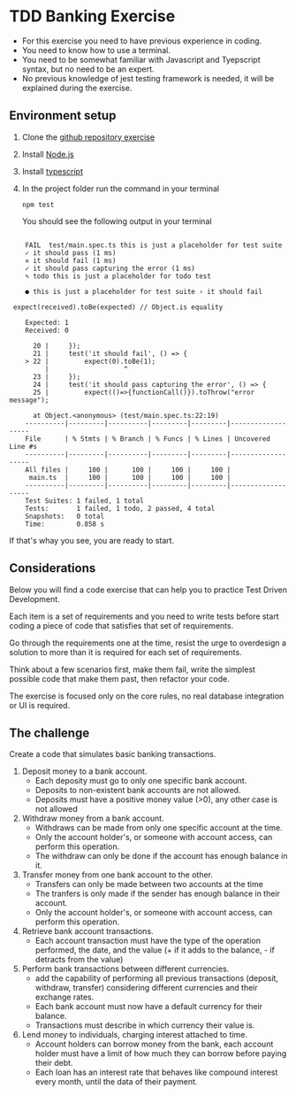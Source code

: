 # TDD Banking Exercise

* For this exercise you need to have previous experience in coding.
* You need to know how to use a terminal.
* You need to be somewhat familiar with Javascript and Tyepscript syntax, but no need to be an expert.
* No previous knowledge of jest testing framework is needed, it will be explained during the exercise.

## Environment setup
1. Clone the [github repository exercise](https://github.com/vitorq/ts-tdd-banking-exercise)
2. Install [Node.js](https://radixweb.com/blog/installing-npm-and-nodejs-on-windows-and-mac) 
3. Install [typescript](https://www.typescriptlang.org/download)
4. In the project folder run the command in your terminal

    ```console
    npm test 
    ```

    You should see the following output in your terminal

```console

    FAIL  test/main.spec.ts this is just a placeholder for test suite
    ✓ it should pass (1 ms)
    ✕ it should fail (1 ms)
    ✓ it should pass capturing the error (1 ms)
    ✎ todo this is just a placeholder for todo test

    ● this is just a placeholder for test suite › it should fail

 expect(received).toBe(expected) // Object.is equality

    Expected: 1
    Received: 0

      20 |     });
      21 |     test('it should fail', () => {
    > 22 |         expect(0).toBe(1);
         |                   ^
      23 |     });
      24 |     test('it should pass capturing the error', () => {
      25 |         expect(()=>{functionCall()}).toThrow("error message");

      at Object.<anonymous> (test/main.spec.ts:22:19)
    ----------|---------|----------|---------|---------|-------------------
    File      | % Stmts | % Branch | % Funcs | % Lines | Uncovered Line #s 
    ----------|---------|----------|---------|---------|-------------------
    All files |     100 |      100 |     100 |     100 |                   
     main.ts  |     100 |      100 |     100 |     100 |                   
    ----------|---------|----------|---------|---------|-------------------
    Test Suites: 1 failed, 1 total
    Tests:       1 failed, 1 todo, 2 passed, 4 total
    Snapshots:   0 total
    Time:        0.858 s 
```  
If that's whay you see, you are ready to start.

## Considerations
 
 Below you will find a code exercise that can help you to practice Test Driven Development.

 Each item is a set of requirements and you need to write tests before start coding a piece of code that satisfies that set of requirements.

 Go through the requirements one at the time, resist the urge to overdesign a solution to more than it is required for each set of requirements. 
 
 Think about a few scenarios first, make them fail, write the simplest possible code that make them past, then refactor your code.

 The exercise is focused only on the core rules, no real database integration or UI is required.

 ## The challenge

 Create a code that simulates basic banking transactions.

 1. Deposit money to a bank account.
    - Each deposity must go to only one specific bank account.
    - Deposits to non-existent bank accounts are not allowed.
    - Deposits must have a positive money value (>0), any other case is not allowed
 2. Withdraw money from a bank account.
    - Withdraws can be made from only one specific account at the time.
    - Only the account holder's, or someone with account access, can perform this operation.
    - The withdraw can only be done if the account has enough balance in it.
 3. Transfer money from one bank account to the other.
    - Transfers can only be made between two accounts at the time
    - The tranfers is only made if the sender has enough balance in their account.
    - Only the account holder's, or someone with account access, can perform this operation.
 4. Retrieve bank account transactions.
    - Each account transaction must have the type of the operation performed, the date, and the value (+ if it adds to the balance, - if detracts from the value)
 5. Perform bank transactions between different currencies.
    - add the capability of performing all previous transactions (deposit, withdraw, transfer) considering different currencies and their exchange rates.
    - Each bank account must now have a default currency for their balance.
    - Transactions must describe in which currency their value is.
 6. Lend money to individuals, charging interest attached to time.
    - Account holders can borrow money from the bank, each account holder must have a limit of how much they can borrow before paying their debt.
    - Each loan has an interest rate that behaves like compound interest every month, until the data of their payment.
 
